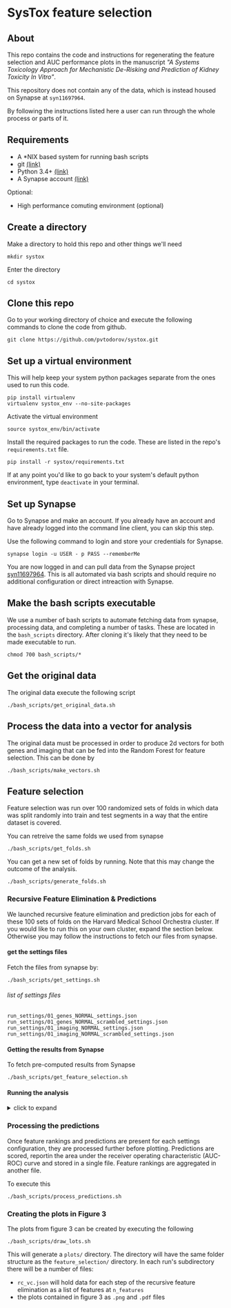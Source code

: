 # SysTox feature selection

## About
This repo contains the code and instructions for regenerating the feature selection and AUC performance plots in the manuscript *"A Systems Toxicology Approach for Mechanistic De-Risking and Prediction of Kidney Toxicity In Vitro"*.

This repository does not contain any of the data, which is instead housed on Synapse at `syn11697964`.

By following the instructions listed here a user can run through the whole process or parts of it.

## Requirements

* A *NIX based system for running bash scripts
* git [(link)](https://git-scm.com/book/en/v2/Getting-Started-Installing-Git)
* Python 3.4+ [(link)](https://www.python.org/downloads/)
* A Synapse account [(link)](http://docs.synapse.org/articles/getting_started.html)

Optional:
* High performance comuting environment (optional)

## Create a directory
Make a directory to hold this repo and other things we'll need

```
mkdir systox
```

Enter the directory
```
cd systox
```

## Clone this repo

Go to your working directory of choice and execute the following commands to clone the code from github.

```
git clone https://github.com/pvtodorov/systox.git
```

## Set up a virtual environment
This will help keep your system python packages separate from the ones used to run this code.

```
pip install virtualenv
virtualenv systox_env --no-site-packages
```

Activate the virtual environment
```
source systox_env/bin/activate
```
Install the required packages to run the code. These are listed in the repo's `requirements.txt` file.
```
pip install -r systox/requirements.txt
```

If at any point you'd like to go back to your system's default python environment, type `deactivate` in your terminal.


## Set up Synapse
Go to Synapse and make an account. If you already have an account and have already logged into the command line client, you can skip this step.

Use the following command to login and store your credentials for Synapse.
```
synapse login -u USER - p PASS --rememberMe
```
You are now logged in and can pull data from the Synapse project [syn11697964](https://www.synapse.org/#!Synapse:syn11697964). This is all automated via bash scripts and should require no additional configuration or direct intreaction with Synapse.


## Make the bash scripts executable
We use a number of bash scripts to automate fetching data from synapse, processing data, and completing a number of tasks. These are located in the `bash_scripts` directory. After cloning it's likely that they need to be made executable to run.
```
chmod 700 bash_scripts/*
```


## Get the original data
The original data execute the following script
```
./bash_scripts/get_original_data.sh
```

## Process the data into a vector for analysis
The original data must be processed in order to produce 2d vectors for both genes and imaging that can be fed into the Random Forest for feature selection. This can be done by
```
./bash_scripts/make_vectors.sh
```

## Feature selection
Feature selection was run over 100 randomized sets of folds in which data was split randomly into train and test segments in a way that the entire dataset is covered.

You can retreive the same folds we used from synapse
```
./bash_scripts/get_folds.sh
```

You can get a new set of folds by running. Note that this may change the outcome of the analysis.
```
./bash_scripts/generate_folds.sh
```

### Recursive Feature Elimination & Predictions

We launched recursive feature elimination and prediction jobs for each of these 100 sets of folds on the Harvard Medical School Orchestra cluster. If you would like to run this on your own cluster, expand the section below. Otherwise you may follow the instructions to fetch our files from synapse.

#### get the settings files
Fetch the files from synapse by:
```
./bash_scripts/get_settings.sh
```
###### list of settings files
```
run_settings/01_genes_NORMAL_settings.json
run_settings/01_genes_NORMAL_scrambled_settings.json
run_settings/01_imaging_NORMAL_settings.json
run_settings/01_imaging_NORMAL_scrambled_settings.json
```

#### Getting the results from Synapse
To fetch pre-computed results from Synapse 
```
./bash_scripts/get_feature_selection.sh
```

#### Running the analysis
<details>
<summary>
click to expand
</summary>


##### feature selection Python script
```
python scripts/feature_select.py <settings file> <fold number>
```
##### predictions Python script
```
python scripts/predict.py <settings file> <fold number>
```

* The fold numbers must be an array from 0-99
</details>

### Processing the predictions

Once feature rankings and predictions are present for each settings configuration, they are processed further before plotting. Predictions are scored, reportin the area under the receiver operating characteristic (AUC-ROC) curve and stored in a single file. Feature rankings are aggregated in another file.

To execute this
```
./bash_scripts/process_predictions.sh
```


### Creating the plots in Figure 3
The plots from figure 3 can be created by executing the following
```
./bash_scripts/draw_lots.sh
```
This will generate a `plots/` directory. The directory will have the same folder structure as the `feature_selection/` directory. In each run's subdirectory there will be a number of files:

- `rc_vc.json` will hold data for each step of the recursive feature elimination as a list of features at `n_features`
- the plots contained in figure 3 as `.png` and `.pdf` files